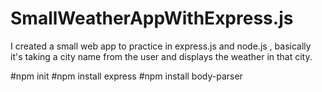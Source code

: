 # SmallWeatherAppWithExpress.js

I created a small web app to practice in express.js and node.js , basically it's taking a city name from the user and displays the weather in that city.


#npm init
#npm install express
#npm install body-parser
